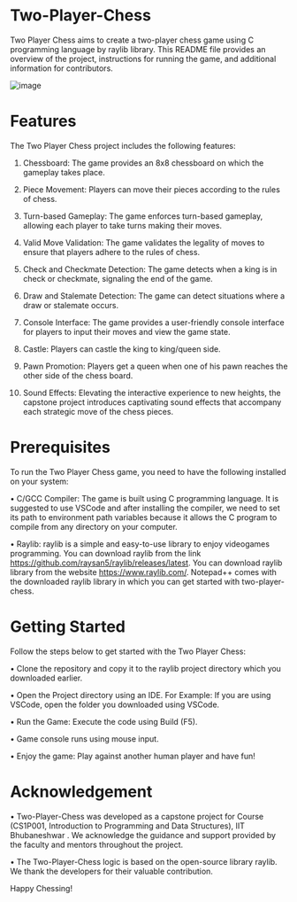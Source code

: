 # Two-Player-Chess

Two Player Chess aims to create a two-player chess game using C programming  language by raylib library. This README file provides an overview of the project, instructions for running the game, and additional information for contributors.

![image](https://github.com/sohans1092004/Two-Player-Chess-1/assets/63198162/53b65252-7232-4eb9-8bec-426cf7df0a74)


# Features







The Two Player Chess project includes the following features:

1. Chessboard: The game provides an 8x8 chessboard on which the gameplay takes place.

2. Piece Movement: Players can move their pieces according to the rules of chess.

3. Turn-based Gameplay: The game enforces turn-based gameplay, allowing each player to take turns making their moves.

4. Valid Move Validation: The game validates the legality of moves to ensure that players adhere to the rules of chess.

5. Check and Checkmate Detection: The game detects when a king is in check or checkmate, signaling the end of the game.

6. Draw and Stalemate Detection: The game can detect situations where a draw or stalemate occurs.

7. Console Interface: The game provides a user-friendly console interface for players to input their moves and view the game state.

8. Castle: Players can castle the king to king/queen side.

9. Pawn Promotion: Players get a queen when one of his pawn reaches the other side of the chess board.

10. Sound Effects: Elevating the interactive experience to new heights, the capstone project introduces captivating sound effects that accompany each strategic move of the chess pieces.

# Prerequisites 

To run the Two Player Chess game, you need to have the following installed on your system:

• C/GCC Compiler: The game is built using C programming language. It is suggested to use VSCode and after installing the compiler, we need to set its path to environment path variables because it allows the C program to compile from any directory on your computer.

• Raylib: raylib is a simple and easy-to-use library to enjoy videogames programming. You can download raylib from the link https://github.com/raysan5/raylib/releases/latest. You can download raylib library from the website https://www.raylib.com/. Notepad++ comes with the downloaded raylib library in which you can get started with two-player-chess.

# Getting Started 
Follow the steps below to get started with the Two Player Chess:

• Clone the repository and copy it to the raylib project directory which you downloaded earlier.

• Open the Project directory using an IDE. For Example: If you are using VSCode, open the folder you downloaded using VSCode.

• Run the Game: Execute the code using Build (F5).

• Game console runs using mouse input.

• Enjoy the game: Play against another human player and have fun!

# Acknowledgement

• Two-Player-Chess was developed as a capstone project for Course (CS1P001, Introduction to Programming and Data Structures), IIT Bhubaneshwar
. We acknowledge the guidance and support provided by the faculty and mentors throughout the project.

• The Two-Player-Chess logic is based on the open-source library raylib. We thank the developers for their valuable contribution.

Happy Chessing!

